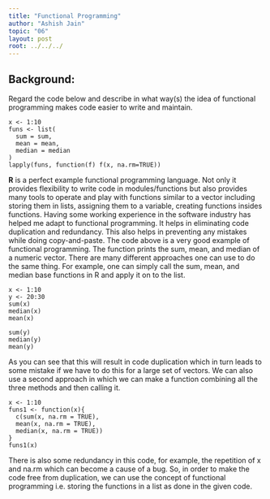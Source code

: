 ```yaml
---
title: "Functional Programming"
author: "Ashish Jain"
topic: "06"
layout: post
root: ../../../
---
```


## Background:
Regard the code below and describe in what way(s) the idea of functional programming makes code easier to write and maintain.

```
x <- 1:10
funs <- list(
  sum = sum,
  mean = mean,
  median = median
)
lapply(funs, function(f) f(x, na.rm=TRUE))
```

**R** is a perfect example functional programming language. Not only it provides flexibility to write code in modules/functions but also provides many tools to operate and play with functions similar to a vector including storing them in lists, assigning them to a variable, creating functions insides functions. Having some working experience in the software industry has helped me adapt to functional programming. It helps in eliminating code duplication and redundancy. This also helps in preventing any mistakes while doing copy-and-paste. The code above is a very good example of functional programming. The function prints the sum, mean, and median of a numeric vector. There are many different approaches one can use to do the same thing. For example, one can simply call the sum, mean, and median base functions in R and apply it on to the list.

```
x <- 1:10
y <- 20:30
sum(x)
median(x)
mean(x)

sum(y)
median(y)
mean(y)
```

As you can see that this will result in code duplication which in turn leads to some mistake if we have to do this for a large set of vectors. We can also use a second approach in which we can make a function combining all the three methods and then calling it. 
```
x <- 1:10
funs1 <- function(x){
  c(sum(x, na.rm = TRUE),
  mean(x, na.rm = TRUE),
  median(x, na.rm = TRUE))
}
funs1(x)
```

There is also some redundancy in this code, for example, the repetition of x and na.rm which can become a cause of a bug. So, in order to make the code free from duplication, we can use the concept of functional programming i.e. storing the functions in a list as done in the given code.
